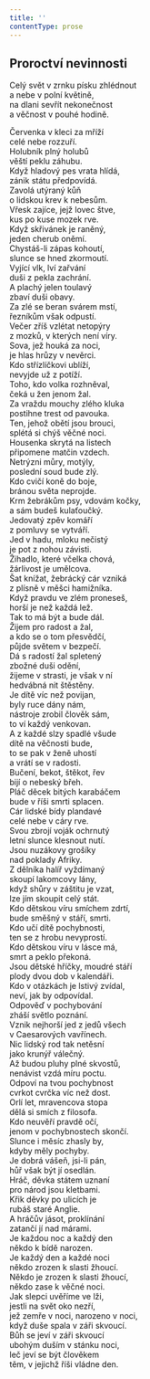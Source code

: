 ```yaml
---
title: ''
contentType: prose
---
```


## Proroctví nevinnosti

Celý svět v zrnku písku zhlédnout  
a nebe v polní květině,  
na dlani sevřít nekonečnost  
a věčnost v pouhé hodině.

Červenka v kleci za mříží  
celé nebe rozzuří.  
Holubník plný holubů  
věští peklu záhubu.  
Když hladový pes vrata hlídá,  
zánik státu předpovídá.  
Zavolá utýraný kůň  
o lidskou krev k nebesům.  
Vřesk zajíce, jejž lovec štve,  
kus po kuse mozek rve.  
Když skřivánek je raněný,  
jeden cherub oněmí.  
Chystáš-li zápas kohoutí,  
slunce se hned zkormoutí.  
Vyjící vlk, lví zařvání  
duši z pekla zachrání.  
A plachý jelen toulavý  
zbaví duši obavy.  
Za zlé se beran svárem mstí,  
řezníkům však odpustí.  
Večer zříš vzlétat netopýry  
z mozků, v kterých není víry.  
Sova, jež houká za noci,  
je hlas hrůzy v nevěrci.  
Kdo střízlíčkovi ublíží,  
nevyjde už z potíží.  
Toho, kdo volka rozhněval,  
čeká u žen jenom žal.  
Za vraždu mouchy zlého kluka  
postihne trest od pavouka.  
Ten, jehož obětí jsou brouci,  
splétá si chýš věčné noci.  
Housenka skrytá na listech  
připomene matčin vzdech.  
Netrýzni můry, motýly,  
poslední soud bude zlý.  
Kdo cvičí koně do boje,  
bránou světa neprojde.  
Krm žebrákům psy, vdovám kočky,  
a sám budeš kulaťoučký.  
Jedovatý zpěv komáří  
z pomluvy se vytváří.  
Jed v hadu, mloku nečistý  
je pot z nohou závisti.  
Žihadlo, které včelka chová,  
žárlivost je umělcova.  
Šat knížat, žebrácký cár vzniká  
z plísně v měšci hamižníka.  
Když pravdu ve zlém proneseš,  
horší je než každá lež.  
Tak to má být a bude dál.  
Žijem pro radost a žal,  
a kdo se o tom přesvědčí,  
půjde světem v bezpečí.  
Dá s radostí žal spletený  
zbožné duši odění,  
žijeme v strasti, je však v ní  
hedvábná nit štěstěny.  
Je dítě víc než povijan,  
byly ruce dány nám,  
nástroje zrobil člověk sám,  
to ví každý venkovan.  
A z každé slzy spadlé všude  
dítě na věčnosti bude,  
to se pak v ženě uhostí  
a vrátí se v radosti.  
Bučení, bekot, štěkot, řev  
bijí o nebeský břeh.  
Pláč děcek bitých karabáčem  
bude v říši smrti splacen.  
Cár lidské bídy plandavé  
celé nebe v cáry rve.  
Svou zbrojí voják ochrnutý  
letní slunce klesnout nutí.  
Jsou nuzákovy grošíky  
nad poklady Afriky.  
Z dělníka halíř vyždímaný  
skoupí lakomcovy lány,  
když shůry v záštitu je vzat,  
lze jím skoupit celý stát.  
Kdo dětskou víru smíchem zdrtí,  
bude směšný v stáří, smrti.  
Kdo učí dítě pochybnosti,  
ten se z hrobu nevyprostí.  
Kdo dětskou víru v lásce má,  
smrt a peklo překoná.  
Jsou dětské hříčky, moudré stáří  
plody dvou dob v kalendáři.  
Kdo v otázkách je lstivý zvídal,  
neví, jak by odpovídal.  
Odpověď v pochybování  
zháší světlo poznání.  
Vznik nejhorší jed z jedů všech  
v Caesarových vavřínech.  
Nic lidský rod tak netěsní  
jako krunýř válečný.  
Až budou pluhy plné skvostů,  
nenávist vzdá míru poctu.  
Odpoví na tvou pochybnost  
cvrkot cvrčka víc než dost.  
Orlí let, mravencova stopa  
dělá si smích z filosofa.  
Kdo neuvěří pravdě očí,  
jenom v pochybnostech skončí.  
Slunce i měsíc zhasly by,  
kdyby měly pochyby.  
Je dobrá vášeň, jsi-li pán,  
hůř však být jí osedlán.  
Hráč, děvka státem uznaní  
pro národ jsou kletbami.  
Křik děvky po ulicích je  
rubáš staré Anglie.  
A hráčův jásot, proklínání  
zatančí jí nad márami.  
Je každou noc a každý den  
někdo k bídě narozen.  
Je každý den a každé noci  
někdo zrozen k slasti žhoucí.  
Někdo je zrozen k slasti žhoucí,  
někdo zase k věčné noci.  
Jak slepci uvěříme ve lži,  
jestli na svět oko nezří,  
jež zemře v noci, narozeno v noci,  
když duše spala v záři skvoucí.  
Bůh se jeví v záři skvoucí  
ubohým duším v stánku noci,  
leč jeví se být člověkem  
těm, v jejichž říši vládne den.
